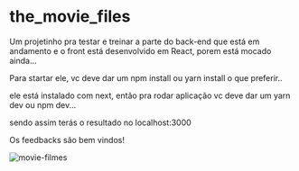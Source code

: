 # the_movie_files
Um projetinho pra testar e treinar a parte do back-end que está em andamento e o front está desenvolvido em React, porem está mocado ainda...

Para startar ele, vc deve dar um npm install ou yarn install o que preferir..

ele está instalado com next, então pra rodar aplicação vc deve dar um yarn dev ou npm dev...

sendo assim terás o resultado no localhost:3000

Os feedbacks são bem vindos!

<img src="https://www.google.com/url?sa=i&url=https%3A%2F%2Fcanaltech.com.br%2Fcinema%2Fqual-o-nome-daquele-filme-descubra-com-o-what-is-my-movie%2F&psig=AOvVaw2U-k57ynaYByg6O6Uaj_EJ&ust=1622053475050000&source=images&cd=vfe&ved=0CAIQjRxqFwoTCNj6gJ265fACFQAAAAAdAAAAABAD" alt="movie-filmes"/>
